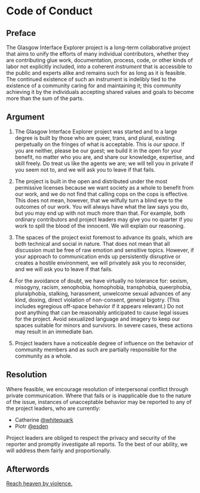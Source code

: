 Code of Conduct
===============

Preface
-------

The Glasgow Interface Explorer project is a long-term collaborative project that aims to unify the efforts of many individual contributors, whether they are contributing glue work, documentation, process, code, or other kinds of labor not explicitly included, into a coherent *instrument* that is accessible to the public and experts alike and remains such for as long as it is feasible. The continued existence of such an instrument is indelibly tied to the existence of a community caring for and maintaining it; this community achieving it by the individuals accepting shared values and goals to become more than the sum of the parts.


Argument
--------

1. The Glasgow Interface Explorer project was started and to a large degree is built by those who are queer, trans, and plural, existing perpetually on the fringes of what is acceptable. This is _our space_. If you are neither, please be our guest; we build it in the open for your benefit, no matter who you are, and share our knowledge, expertise, and skill freely. Do treat us like the agents we are; we will tell you in private if you seem not to, and we will ask you to leave if that fails.

2. The project is built in the open and distributed under the most permissive licenses because we want society as a whole to benefit from our work, and we do not find that calling cops on the cops is effective. This does not mean, however, that we wilfully turn a blind eye to the outcomes of our work. You will always have what the law says you do, but you may end up with not much more than that. For example, both ordinary contributors and project leaders may give you no quarter if you work to spill the blood of the innocent. We will explain our reasoning.

3. The spaces of the project exist foremost to advance its goals, which are both technical and social in nature. That does not mean that all discussion must be free of raw emotion and sensitive topics. However, if your approach to communication ends up persistently disruptive or creates a hostile environment, we will privately ask you to reconsider, and we will ask you to leave if that fails.

4. For the avoidance of doubt, we have virtually no tolerance for: sexism, misogyny, racism, xenophobia, homophobia, transphobia, queerphobia, pluralphobia, stalking, harassment, unwelcome sexual advances of any kind, doxing, direct violation of non-consent, general bigotry. (This includes egregious off-space behavior if it appears relevant.) Do not post anything that can be reasonably anticipated to cause legal issues for the project. Avoid sexualized language and imagery to keep our spaces suitable for minors and survivors. In severe cases, these actions may result in an immediate ban.

5. Project leaders have a noticeable degree of influence on the behavior of community members and as such are partially responsible for the community as a whole.


Resolution
----------

Where feasible, we encourage resolution of interpersonal conflict through private communication. Where that fails or is inapplicable due to the nature of the issue, instances of unacceptable behavior may be reported to any of the project leaders, who are currently:

* Catherine [@whitequark]
* Piotr [@esden]

Project leaders are obliged to respect the privacy and security of the reporter and promptly investigate all reports. To the best of our ability, we will address them fairly and proportionally.

[@whitequark]: mailto:whitequark@whitequark.org
[@esden]: mailto:esden@esden.net


Afterwords
----------

[Reach heaven by violence.](https://en.uesp.net/wiki/Morrowind:The_36_Lessons_of_Vivec)

